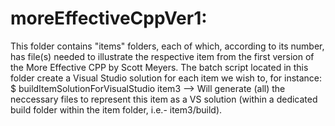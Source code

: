 # moreEffectiveCppVer1:
This folder contains "items" folders, each of which, according to its number, has file(s) needed to illustrate the respective item from the first version of the 
More Effective CPP by Scott Meyers.
The batch script located in this folder create a Visual Studio solution for each item we wish to, for instance:
$ buildItemSolutionForVisualStudio item3 
--> Will generate (all) the neccessary files to represent this item as a VS solution (within a dedicated build folder within the item folder, i.e.- item3/build).
